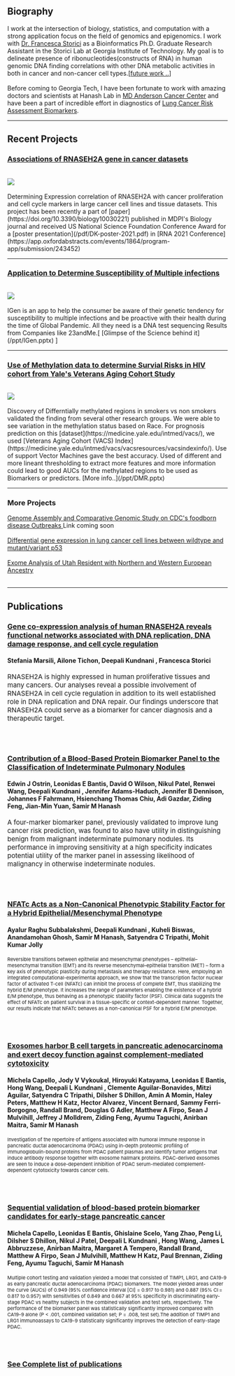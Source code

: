 ## Biography

I work at the intersection of biology, statistics, and computation  with a strong application focus on the field of genomics and epigenomics. I work with [Dr. Francesca Storici](http://www.storicilab.gatech.edu/) as a Bioinformatics Ph.D. Graduate Research Assistant in the Storici Lab at Georgia Institute of Technology.  My goal is to delineate presence of ribonucleotides(constructs of RNA) in human genomic DNA finding correlations with other DNA metabolic activities in both in cancer and non-cancer cell types.[[future work ..](https://biosciences.gatech.edu/news/congratulations-francesca-storici-and-natasha-jonoska)] 
<br><br>
Before coming to Georgia Tech, I have been fortunate to work with amazing doctors and scientists at Hanash Lab in [MD Anderson Cancer Center](https://www.mdanderson.org/newsroom/study-shows-biomarker-panel-boosts-lung-cancer-risk-assessment-for-smokers.h00-159225723.html) and have been a part of incredible effort in diagnostics of [Lung Cancer Risk Assessment Biomarkers](https://www.mdanderson.org/newsroom/study-shows-biomarker-panel-boosts-lung-cancer-risk-assessment-for-smokers.h00-159225723.html). 

---

## Recent Projects

### [Associations of RNASEH2A gene in cancer datasets](/images/Exp-Corr-2021.jpg )
<br>
<img src="images\Exp-Corr-2021.jpg?raw=true"/>
<br><br>
Determining Expression correlation of RNASEH2A with cancer proliferation and cell cycle markers in large cancer cell lines and tissue datasets. This project has been recently a part of [paper](https://doi.org/10.3390/biology10030221) published in MDPI's Biology journal and received US National Science Foundation Conference Award for a [poster presentation](/pdf/DK-poster-2021.pdf) in [RNA 2021 Conference](https://app.oxfordabstracts.com/events/1864/program-app/submission/243452)

---

### [Application to Determine Susceptibility of Multiple infections](/images/IGen-2020.jpg)
<br>
<img src="images\IGen-2020.jpg?raw=true"/>
<br><br>
IGen is an app to help the consumer be aware of their genetic tendency for susceptibility to multiple infections and be proactive with their health during the time of Global Pandemic. All they need is a DNA test sequencing Results from Companies like 23andMe.[  [Glimpse of the Science behind it](/ppt/IGen.pptx) ]

---
### [Use of Methylation data to determine Survial Risks in HIV cohort from Yale's Veterans Aging Cohort Study](/images/DMR-2020.jpg )
<br>
<img src="images\DMR-2020.jpg?raw=true"/>
<br><br>
Discovery of Differntially methylated regions in smokers vs non smokers validated the finding from several other research groups. We were able to see variation in the methylation status based on Race. For prognosis prediction on this [dataset](https://medicine.yale.edu/intmed/vacs/), we used [Veterans Aging Cohort (VACS) Index](https://medicine.yale.edu/intmed/vacs/vacsresources/vacsindexinfo/). Use of support Vector Machines gave the best accuracy. Used of different and more lineant thresholding to extract more features and more information could lead to good AUCs for the methylated regions to be used as Biomarkers or predictors. [More info..](/ppt/DMR.pptx)

---
### More Projects

[Genome Assembly and Comparative Genomic Study on CDC's foodborn disease Outbreaks ](.........) Link coming soon
<br><br>
[Differential gene expression in lung cancer cell lines between wildtype and mutant/variant p53](https://gtbinf.wordpress.com/2019/11/08/differential-gene-expression-in-lung-cancer-cell-lines-between-wildtype-and-mutant-variant-p53/)
<br><br>
[Exome Analysis of Utah Resident with Northern and Western European Ancestry](https://gtbinf.wordpress.com/2019/11/25/exome-analysis-of-utah-resident-with-northern-and-western-european-ancestry/)
<br><br>

---

## Publications
### [Gene co-expression analysis of human RNASEH2A reveals functional networks associated with DNA replication, DNA damage response, and cell cycle regulation](https://doi.org/10.3390/biology10030221)
#### Stefania Marsili, Ailone Tichon,<b> Deepali Kundnani </b>, Francesca Storici
<p style="font-size:15px">RNASEH2A is highly expressed in human proliferative tissues and many cancers. Our analyses reveal a possible involvement of RNASEH2A in cell cycle regulation in addition to its well established role in DNA replication and DNA repair. Our findings underscore that RNASEH2A could serve as a biomarker for cancer diagnosis and a therapeutic target.</p>
<br><br>

### [Contribution of a Blood-Based Protein Biomarker Panel to the Classification of Indeterminate Pulmonary Nodules](https://doi.org/10.1016/j.jtho.2020.09.024)
#### Edwin J Ostrin, Leonidas E Bantis, David O Wilson, Nikul Patel, Renwei Wang, <b> Deepali Kundnani </b>, Jennifer Adams-Haduch, Jennifer B Dennison, Johannes F Fahrmann, Hsienchang Thomas Chiu, Adi Gazdar, Ziding Feng, Jian-Min Yuan, Samir M Hanash
<p style="font-size:15px">A four-marker biomarker panel, previously validated to improve lung cancer risk prediction, was found to also have utility in distinguishing benign from malignant indeterminate pulmonary nodules. Its performance in improving sensitivity at a high specificity indicates potential utility of the marker panel in assessing likelihood of malignancy in otherwise indeterminate nodules.</p>
<br><br>

### [NFATc Acts as a Non-Canonical Phenotypic Stability Factor for a Hybrid Epithelial/Mesenchymal Phenotype](https://doi.org/10.3389/fonc.2020.553342)
#### Ayalur Raghu Subbalakshmi,<b> Deepali Kundnani </b>, Kuheli Biswas, Anandamohan Ghosh, Samir M Hanash, Satyendra C Tripathi, Mohit Kumar Jolly
<p style="font-size:11px">Reversible transitions between epithelial and mesenchymal phenotypes – epithelial–mesenchymal transition (EMT) and its reverse mesenchymal–epithelial transition (MET) – form a key axis of phenotypic plasticity during metastasis and therapy resistance. Here, employing an integrated computational-experimental approach, we show that the transcription factor nuclear factor of activated T-cell (NFATc) can inhibit the process of complete EMT, thus stabilizing the hybrid E/M phenotype. It increases the range of parameters enabling the existence of a hybrid E/M phenotype, thus behaving as a phenotypic stability factor (PSF). Clinical data suggests the effect of NFATc on patient survival in a tissue-specific or context-dependent manner. Together, our results indicate that NFATc behaves as a non-canonical PSF for a hybrid E/M phenotype.</p>
<br><br>

### [Exosomes harbor B cell targets in pancreatic adenocarcinoma and exert decoy function against complement-mediated cytotoxicity](http://example.com/)
#### Michela Capello, Jody V Vykoukal, Hiroyuki Katayama, Leonidas E Bantis, Hong Wang,<b> Deepali L Kundnani </b>, Clemente Aguilar-Bonavides, Mitzi Aguilar, Satyendra C Tripathi, Dilsher S Dhillon, Amin A Momin, Haley Peters, Matthew H Katz, Hector Alvarez, Vincent Bernard, Sammy Ferri-Borgogno, Randall Brand, Douglas G Adler, Matthew A Firpo, Sean J Mulvihill, Jeffrey J Molldrem, Ziding Feng, Ayumu Taguchi, Anirban Maitra, Samir M Hanash
<p style="font-size:11px">Investigation of the repertoire of antigens associated with humoral immune response in pancreatic ductal adenocarcinoma (PDAC) using in-depth proteomic profiling of immunoglobulin-bound proteins from PDAC patient plasmas and identify tumor antigens that induce antibody response together with exosome hallmark proteins. PDAC-derived exosomes are seen to induce a dose-dependent inhibition of PDAC serum-mediated complement-dependent cytotoxicity towards cancer cells. </p>
<br><br>

### [Sequential validation of blood-based protein biomarker candidates for early-stage pancreatic cancer](http://example.com/)
#### Michela Capello, Leonidas E Bantis, Ghislaine Scelo, Yang Zhao, Peng Li, Dilsher S Dhillon, Nikul J Patel, <b> Deepali L Kundnani </b>, Hong Wang, James L Abbruzzese, Anirban Maitra, Margaret A Tempero, Randall Brand, Matthew A Firpo, Sean J Mulvihill, Matthew H Katz, Paul Brennan, Ziding Feng, Ayumu Taguchi, Samir M Hanash
<p style="font-size:11px">Multiple cohort testing and validation yielded a model that consisted of TIMP1, LRG1, and CA19-9 as early pancreatic ductal adenocarcinoma (PDAC) biomarkers. The model yielded areas under the curve (AUCs) of 0.949 (95% confidence interval [CI] = 0.917 to 0.981) and 0.887 (95% CI = 0.817 to 0.957) with sensitivities of 0.849 and 0.667 at 95% specificity in discriminating early-stage PDAC vs healthy subjects in the combined validation and test sets, respectively. The performance of the biomarker panel was statistically significantly improved compared with CA19-9 alone (P < .001, combined validation set; P = .008, test set).The addition of TIMP1 and LRG1 immunoassays to CA19-9 statistically significantly improves the detection of early-stage PDAC.</p>
<br><br>

### [See Complete list of publications](pdf/DK-Publications-2021.pdf)

